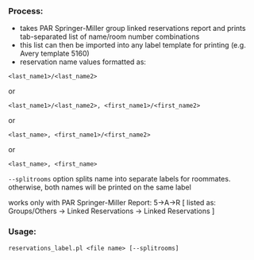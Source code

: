 ### Process:

- takes PAR Springer-Miller group linked reservations report and prints tab-separated list of name/room number combinations
- this list can then be imported into any label template for printing (e.g. Avery template 5160)
- reservation name values formatted as: 

`<last_name1>/<last_name2>`

or

`<last_name1>/<last_name2>, <first_name1>/<first_name2>`

or

`<last_name>, <first_name1>/<first_name2>`

or 

`<last_name>, <first_name>`

`--splitrooms` option splits name into separate labels for roommates. otherwise, both names will be printed on the same label

works only with PAR Springer-Miller Report: 5->A->R [ listed as: Groups/Others -> Linked Reservations -> Linked Reservations ]

### Usage:  

`reservations_label.pl <file name> [--splitrooms]`


